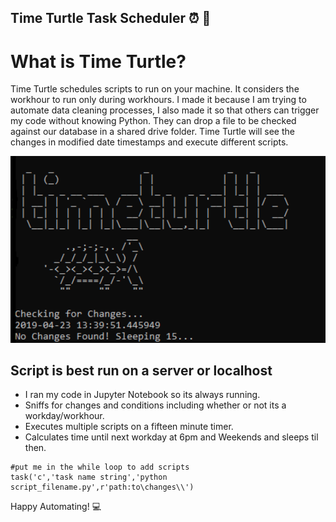 ## Time Turtle Task Scheduler :alarm_clock: :turtle:
# What is Time Turtle?
Time Turtle schedules scripts to run on your machine.
It considers the workhour to run only during workhours.
I made it because I am trying to automate data cleaning processes,
I also made it so that others can trigger my code without knowing Python.
They can drop a file to be checked against our database in a shared drive folder.
Time Turtle will see the changes in modified date timestamps and execute different scripts.

![turtle time](time.png)

## Script is best run on a server or localhost
* I ran my code in Jupyter Notebook so its always running.
* Sniffs for changes and conditions including whether or not its a workday/workhour.
* Executes multiple scripts on a fifteen minute timer.
* Calculates time until next workday at 6pm and Weekends and sleeps til then.

```
#put me in the while loop to add scripts
task('c','task name string','python script_filename.py',r'path:to\changes\\')
```
Happy Automating! :computer:
